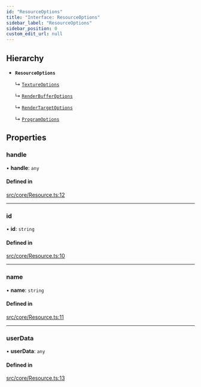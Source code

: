 ```yaml
---
id: "ResourceOptions"
title: "Interface: ResourceOptions"
sidebar_label: "ResourceOptions"
sidebar_position: 0
custom_edit_url: null
---
```


## Hierarchy

- **`ResourceOptions`**

  ↳ [`TextureOptions`](TextureOptions.md)

  ↳ [`RenderBufferOptions`](RenderBufferOptions.md)

  ↳ [`RenderTargetOptions`](RenderTargetOptions.md)

  ↳ [`ProgramOptions`](ProgramOptions.md)

## Properties

### handle

• **handle**: `any`

#### Defined in

[src/core/Resource.ts:12](https://github.com/sakitam-gis/vis-engine/blob/7b15dbb/src/core/Resource.ts#L12)

___

### id

• **id**: `string`

#### Defined in

[src/core/Resource.ts:10](https://github.com/sakitam-gis/vis-engine/blob/7b15dbb/src/core/Resource.ts#L10)

___

### name

• **name**: `string`

#### Defined in

[src/core/Resource.ts:11](https://github.com/sakitam-gis/vis-engine/blob/7b15dbb/src/core/Resource.ts#L11)

___

### userData

• **userData**: `any`

#### Defined in

[src/core/Resource.ts:13](https://github.com/sakitam-gis/vis-engine/blob/7b15dbb/src/core/Resource.ts#L13)
